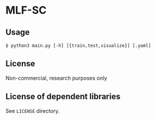 # MLF-SC

## Usage
```
$ python3 main.py [-h] [{train,test,visualize}] [.yaml]
```

## License
Non-commercial, research purposes only

## License of dependent libraries
See `LICENSE` directory.

